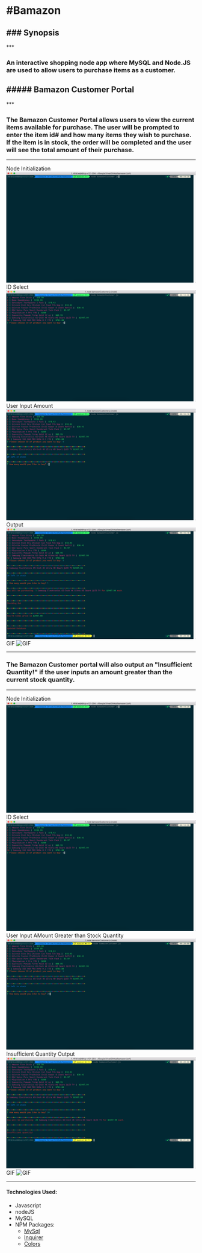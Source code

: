 <h1>#Bamazon</h1>

<h2>### Synopsis</h2>
***

<h3>An interactive shopping node app where MySQL and Node.JS are used to allow users to purchase items as a customer.</h3>

<h2>##### Bamazon Customer Portal</h2>
***

<h3>The Bamazon Customer Portal allows users to view the current items available for purchase.  The user will be prompted to enter the item id# and how many items they wish to purchase.  If the item is in stock, the order will be completed and the user will see the total amount of their purchase.</h3>

***
Node Initialization
![Node](assets/nodeInit.png)
ID Select
![ID](assets/id.png)
User Input Amount
![Amount](assets/amount.png)
Output
![Output](assets/output.png)
GIF
![GIF](https://media.giphy.com/media/3o6fJ6uEPHVtmsq0NO/giphy.gif)

***
<h3>The Bamazon Customer portal will also output an "Insufficient Quantity!" if the user inputs an amount greater than the current stock quantity.</h3>

***
Node Initialization
![Node](assets/nodeInit.png)
ID Select
![ID](assets/id.png)
User Input AMount Greater than Stock Quantity
![No Stock](assets/noStock.png)
Insufficient Quantity Output
![No Stock Output](assets/noStockOutput.png)
GIF
![GIF](https://media.giphy.com/media/l2RnvZtMjSdmDusve/giphy.gif)

***
#### Technologies Used:
* Javascript
* nodeJS
* MySQL
* NPM Packages:
	- [MySql](github.com/mysqljs/mysql)
	- [Inquirer](github.com/SBoudrias/Inquirer.js)
	- [Colors](github.com/Marak/colors.js)

